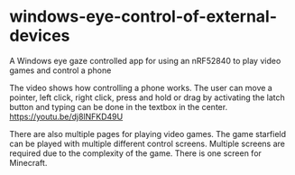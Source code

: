 # windows-eye-control-of-external-devices
A Windows eye gaze controlled app for using an nRF52840 to play video games and control a phone

The video shows how controlling a phone works. The user can move a pointer, left click, right click, press and hold or drag by activating the latch button and typing can be done in the textbox in the center.
https://youtu.be/dj8lNFKD49U

There are also multiple pages for playing video games. The game starfield can be played with multiple different control screens. Multiple screens are required due to the complexity of the game. There is one screen for Minecraft.


